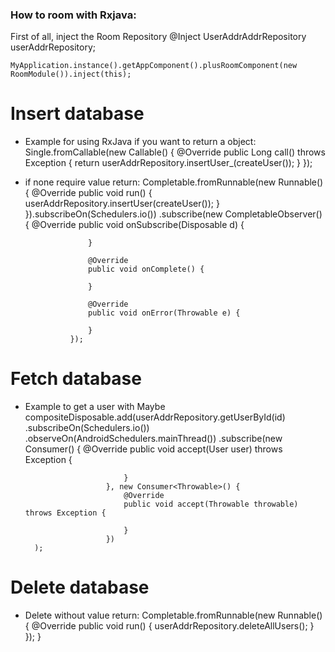 ### How to room with Rxjava:
First of all, inject the Room Repository
    @Inject
    UserAddrAddrRepository userAddrRepository;

    MyApplication.instance().getAppComponent().plusRoomComponent(new RoomModule()).inject(this);

# Insert database
- Example for using RxJava if you want to return a object:
        Single.fromCallable(new Callable<Long>() {
            @Override
            public Long call() throws Exception {
                return userAddrRepository.insertUser_(createUser());
            }
        });

- if none require value return:
        Completable.fromRunnable(new Runnable() {
            @Override
            public void run() {
                userAddrRepository.insertUser(createUser());
            }
        }).subscribeOn(Schedulers.io())
                .subscribe(new CompletableObserver() {
                    @Override
                    public void onSubscribe(Disposable d) {

                    }

                    @Override
                    public void onComplete() {

                    }

                    @Override
                    public void onError(Throwable e) {

                    }
                });

# Fetch database
- Example to get a user with Maybe
        compositeDisposable.add(userAddrRepository.getUserById(id)
                        .subscribeOn(Schedulers.io())
                        .observeOn(AndroidSchedulers.mainThread())
                        .subscribe(new Consumer<User>() {
                            @Override
                            public void accept(User user) throws Exception {

                            }
                        }, new Consumer<Throwable>() {
                            @Override
                            public void accept(Throwable throwable) throws Exception {

                            }
                        })
        );

# Delete database
- Delete without value return:
    Completable.fromRunnable(new Runnable() {
            @Override
            public void run() {
                userAddrRepository.deleteAllUsers();
            }
        });
    }
